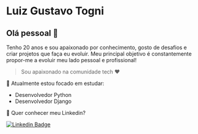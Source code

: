 # Luiz Gustavo Togni 

## Olá pessoal 👋
Tenho 20 anos e sou apaixonado por conhecimento, gosto de desafios e criar projetos que faça eu evoluir. Meu principal objetivo é constantemente propor-me a evoluir meu lado pessoal e profissional!

> Sou apaixonado na comunidade tech ❤️

🚀  Atualmente estou focado em estudar:

- Desenvolvedor Python
- Desenvolvedor Django

💬 Quer conhecer meu Linkedin? 

[![Linkedin Badge](https://img.shields.io/badge/-LinkedIn-blue?style=flat-square&logo=Linkedin&logoColor=white&link=https://www.linkedin.com/in/luizgustavotogni)](https://www.linkedin.com/in/luizgustavotogni)

